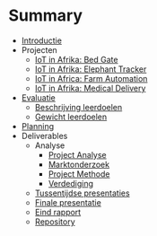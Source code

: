 # Summary
* [Introductie](./README.md)
* Projecten
  * [IoT in Afrika: Bed Gate](./projecten/africa_bed_gate.md)
  * [IoT in Afrika: Elephant Tracker](./projecten/africa_elephant_tracker.md)
  * [IoT in Africa: Farm Automation](./projecten/africa_labfarm.md)
  * [IoT in Afrika: Medical Delivery](./projecten/africa_medical_delivery.md)
* [Evaluatie](./evaluatie/evaluatie.md)
  * [Beschrijving leerdoelen](./evaluatie/beschrijving_leerdoelen.md)
  * [Gewicht leerdoelen](./evaluatie/gewicht_leerdoelen.md)
* [Planning](./planning.md)
* Deliverables
  * Analyse
    * [Project Analyse](deliverables/analyse/project_analyse.md)
    * [Marktonderzoek](deliverables/analyse/marktonderzoek.md)
    * [Project Methode](deliverables/analyse/project_methode.md)
    * [Verdediging](deliverables/analyse/verdediging.md)
  * [Tussentijdse presentaties](./deliverables/tussentijdse_presentaties.md)
  * [Finale presentatie](./deliverables/finale_presentatie.md)
  * [Eind rapport](./deliverables/eind_rapport.md)
  * [Repository](./deliverables/repo.md)
